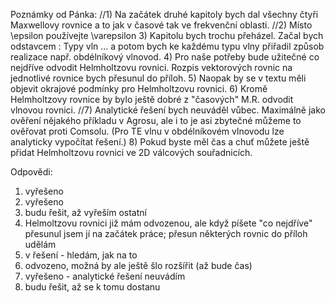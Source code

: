 Poznámky od Pánka:
//1) Na začátek druhé kapitoly bych dal všechny čtyři Maxwellovy rovnice a to jak v časové tak ve frekvenční oblasti. 
//2) Místo \epsilon používejte \varepsilon
3) Kapitolu bych trochu přeházel. Začal bych odstavcem : Typy vln ... a potom bych ke každému typu vlny přiřadil způsob realizace např. obdélníkový vlnovod.
4) Pro naše potřeby bude užitečné co nejdříve odvodit Helmholtzovu rovnici. Rozpis vektorových rovnic na jednotlivé rovnice bych přesunul do příloh.
5) Naopak by se v textu měli objevit okrajové podmínky pro Helmholtzovu rovnici.
6) Kromě Helmholtzovy rovnice by bylo ještě dobré z "časových" M.R. odvodit vlnovou rovnici.
//7) Analytické řešení bych neuváděl vůbec. Maximálně jako ověření nějakého příkladu v Agrosu, ale i to je asi zbytečné můžeme to ověřovat proti Comsolu. (Pro TE vlnu v obdélníkovém vlnovodu lze analyticky vypočítat řešení.)
8)  Pokud byste měl čas a chuť můžete ještě přidat Helmholtzovu rovnici ve 2D válcových souřadnicích. 


Odpovědi:
1) vyřešeno
2) vyřešeno
3) budu řešit, až vyřeším ostatní
4) Helmoltzovu rovnici již mám odvozenou, ale když píšete "co nejdříve" přesunul jsem jí na začátek práce; přesun některých rovnic do příloh udělám
5) v řešení - hledám, jak na to
6) odvozeno, možná by ale ještě šlo rozšířit (až bude čas)
7) vyřešeno - analytické řešení neuvádím
8) budu řešit, až se k tomu dostanu

